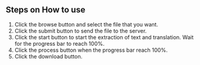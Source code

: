## Steps on How to use

1. Click the browse button and select the file that you want.
1. Click the submit button to send the file to the server.
1. Click the start button to start the extraction of text and translation. Wait for the progress bar to reach 100%.
1. Click the process button when the progress bar reach 100%.
1. Click the download button.
